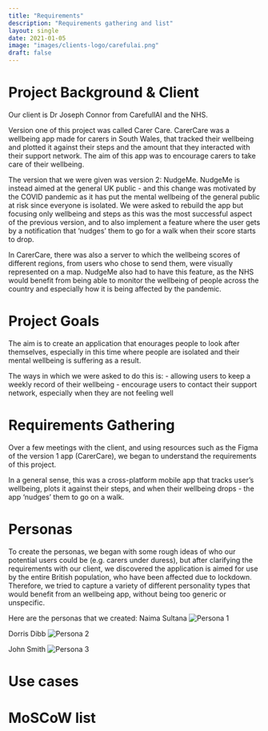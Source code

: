 ```yaml
---
title: "Requirements"
description: "Requirements gathering and list"
layout: single
date: 2021-01-05
image: "images/clients-logo/carefulai.png"
draft: false
---
```


# Project Background & Client
Our client is Dr Joseph Connor from CarefullAI and the NHS.

Version one of this project was called Carer Care. CarerCare was a wellbeing app made for carers in South Wales, that tracked their wellbeing and plotted it against their steps and the amount that they interacted with their support network. The aim of this app was to encourage carers to take care of their wellbeing.

The version that we were given was version 2: NudgeMe. NudgeMe is instead aimed at the general UK public - and this change was motivated by the COVID pandemic as it has put the mental wellbeing of the general public at risk since everyone is isolated. We were asked to rebuild the app but focusing only wellbeing and steps as this was the most successful aspect of the previous version, and to also implement a feature where the user gets by a notification that ‘nudges’ them to go for a walk when their score starts to drop.

In CarerCare, there was also a server to which the wellbeing scores of different regions, from users who chose to send them, were visually represented on a map. NudgeMe also had to have this feature, as the NHS would benefit from being able to monitor the wellbeing of people across the country and especially how it is being affected by the pandemic. 

# Project Goals
The aim is to create an application that enourages people to look after themselves, especially in this time where people are isolated and their mental wellbeing is suffering as a result.

The ways in which we were asked to do this is:
    - allowing users to keep a weekly record of their wellbeing
    - encourage users to contact their support network, especially when they are not feeling well

# Requirements Gathering
Over a few meetings with the client, and using resources such as the Figma of the version 1 app (CarerCare), we began to understand the requirements of this project.

In a general sense, this was  a cross-platform mobile app that tracks user’s wellbeing, plots it against their steps, and when their wellbeing drops - the app ‘nudges’ them to go on a walk. 

# Personas
To create the personas, we began with some rough ideas of who our potential users could be (e.g. carers under duress), but after clarifying the requirements with our client, we discovered the application is aimed for use by the entire British population, who have been affected due to lockdown. Therefore, we tried to capture a variety of different personality types that would benefit from an wellbeing app, without being too generic or unspecific.

Here are the personas that we created:
Naima Sultana
![Persona 1](https://github.com/thevirtuoso1973/COMP0016-Team26-Project-Site/static/images/personas/naima_persona.png "Naima Sultana")

Dorris Dibb
![Persona 2](https://github.com/thevirtuoso1973/COMP0016-Team26-Project-Site/static/images/personas/dorris_persona.png "Dorris Dibb")

John Smith
![Persona 3](https://github.com/thevirtuoso1973/COMP0016-Team26-Project-Site/static/images/personas/john_persona.png "John Smith")

# Use cases


# MoSCoW list
